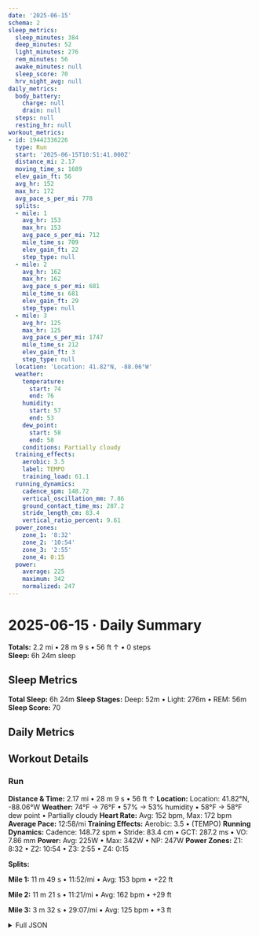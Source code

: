 ```yaml
---
date: '2025-06-15'
schema: 2
sleep_metrics:
  sleep_minutes: 384
  deep_minutes: 52
  light_minutes: 276
  rem_minutes: 56
  awake_minutes: null
  sleep_score: 70
  hrv_night_avg: null
daily_metrics:
  body_battery:
    charge: null
    drain: null
  steps: null
  resting_hr: null
workout_metrics:
- id: 19442336226
  type: Run
  start: '2025-06-15T10:51:41.000Z'
  distance_mi: 2.17
  moving_time_s: 1689
  elev_gain_ft: 56
  avg_hr: 152
  max_hr: 172
  avg_pace_s_per_mi: 778
  splits:
  - mile: 1
    avg_hr: 153
    max_hr: 153
    avg_pace_s_per_mi: 712
    mile_time_s: 709
    elev_gain_ft: 22
    step_type: null
  - mile: 2
    avg_hr: 162
    max_hr: 162
    avg_pace_s_per_mi: 681
    mile_time_s: 681
    elev_gain_ft: 29
    step_type: null
  - mile: 3
    avg_hr: 125
    max_hr: 125
    avg_pace_s_per_mi: 1747
    mile_time_s: 212
    elev_gain_ft: 3
    step_type: null
  location: 'Location: 41.82°N, -88.06°W'
  weather:
    temperature:
      start: 74
      end: 76
    humidity:
      start: 57
      end: 53
    dew_point:
      start: 58
      end: 58
    conditions: Partially cloudy
  training_effects:
    aerobic: 3.5
    label: TEMPO
    training_load: 61.1
  running_dynamics:
    cadence_spm: 148.72
    vertical_oscillation_mm: 7.86
    ground_contact_time_ms: 287.2
    stride_length_cm: 83.4
    vertical_ratio_percent: 9.61
  power_zones:
    zone_1: '8:32'
    zone_2: '10:54'
    zone_3: '2:55'
    zone_4: 0:15
  power:
    average: 225
    maximum: 342
    normalized: 247
---
```

# 2025-06-15 · Daily Summary
**Totals:** 2.2 mi • 28 m 9 s • 56 ft ↑ • 0 steps  
**Sleep:** 6h 24m sleep

## Sleep Metrics
**Total Sleep:** 6h 24m
**Sleep Stages:** Deep: 52m • Light: 276m • REM: 56m
**Sleep Score:** 70

## Daily Metrics

## Workout Details
### Run
**Distance & Time:** 2.17 mi • 28 m 9 s • 56 ft ↑
**Location:** Location: 41.82°N, -88.06°W
**Weather:** 74°F → 76°F • 57% → 53% humidity • 58°F → 58°F dew point • Partially cloudy
**Heart Rate:** Avg: 152 bpm, Max: 172 bpm
**Average Pace:** 12:58/mi
**Training Effects:** Aerobic: 3.5 • (TEMPO)
**Running Dynamics:** Cadence: 148.72 spm • Stride: 83.4 cm • GCT: 287.2 ms • VO: 7.86 mm
**Power:** Avg: 225W • Max: 342W • NP: 247W
**Power Zones:** Z1: 8:32 • Z2: 10:54 • Z3: 2:55 • Z4: 0:15

**Splits:**

**Mile 1:** 11 m 49 s • 11:52/mi • Avg: 153 bpm • +22 ft

**Mile 2:** 11 m 21 s • 11:21/mi • Avg: 162 bpm • +29 ft

**Mile 3:** 3 m 32 s • 29:07/mi • Avg: 125 bpm • +3 ft



<details>
<summary>Full JSON</summary>

```json
{
  "date": "2025-06-15",
  "schema": 2,
  "sleep_metrics": {
    "sleep_minutes": 384,
    "deep_minutes": 52,
    "light_minutes": 276,
    "rem_minutes": 56,
    "awake_minutes": null,
    "sleep_score": 70,
    "hrv_night_avg": null
  },
  "daily_metrics": {
    "body_battery": {
      "charge": null,
      "drain": null
    },
    "steps": null,
    "resting_hr": null
  },
  "workout_metrics": [
    {
      "id": 19442336226,
      "type": "Run",
      "start": "2025-06-15T10:51:41.000Z",
      "distance_mi": 2.17,
      "moving_time_s": 1689,
      "elev_gain_ft": 56,
      "avg_hr": 152,
      "max_hr": 172,
      "avg_pace_s_per_mi": 778,
      "splits": [
        {
          "mile": 1,
          "avg_hr": 153,
          "max_hr": 153,
          "avg_pace_s_per_mi": 712,
          "mile_time_s": 709,
          "elev_gain_ft": 22,
          "step_type": null
        },
        {
          "mile": 2,
          "avg_hr": 162,
          "max_hr": 162,
          "avg_pace_s_per_mi": 681,
          "mile_time_s": 681,
          "elev_gain_ft": 29,
          "step_type": null
        },
        {
          "mile": 3,
          "avg_hr": 125,
          "max_hr": 125,
          "avg_pace_s_per_mi": 1747,
          "mile_time_s": 212,
          "elev_gain_ft": 3,
          "step_type": null
        }
      ],
      "location": "Location: 41.82\u00b0N, -88.06\u00b0W",
      "weather": {
        "temperature": {
          "start": 74,
          "end": 76
        },
        "humidity": {
          "start": 57,
          "end": 53
        },
        "dew_point": {
          "start": 58,
          "end": 58
        },
        "conditions": "Partially cloudy"
      },
      "training_effects": {
        "aerobic": 3.5,
        "label": "TEMPO",
        "training_load": 61.1
      },
      "running_dynamics": {
        "cadence_spm": 148.72,
        "vertical_oscillation_mm": 7.86,
        "ground_contact_time_ms": 287.2,
        "stride_length_cm": 83.4,
        "vertical_ratio_percent": 9.61
      },
      "power_zones": {
        "zone_1": "8:32",
        "zone_2": "10:54",
        "zone_3": "2:55",
        "zone_4": "0:15"
      },
      "power": {
        "average": 225,
        "maximum": 342,
        "normalized": 247
      }
    }
  ]
}
```
</details>
